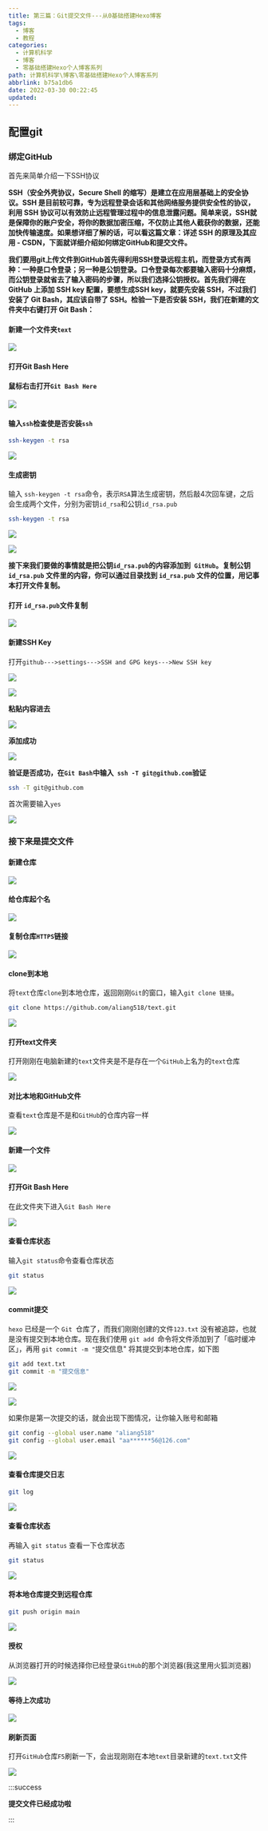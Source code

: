 ```yaml
---
title: 第三篇：Git提交文件---从0基础搭建Hexo博客
tags:
  - 博客
  - 教程
categories:
  - 计算机科学
  - 博客
  - 零基础搭建Hexo个人博客系列
path: 计算机科学\博客\零基础搭建Hexo个人博客系列
abbrlink: b75a1db6
date: 2022-03-30 00:22:45
updated: 
---
```


## 配置git

### 绑定GitHub

首先来简单介绍一下SSH协议

**SSH（安全外壳协议，Secure Shell 的缩写）是建立在应用层基础上的安全协议。SSH 是目前较可靠，专为远程登录会话和其他网络服务提供安全性的协议，利用 SSH 协议可以有效防止远程管理过程中的信息泄露问题。简单来说，SSH就是保障你的账户安全，将你的数据加密压缩，不仅防止其他人截获你的数据，还能加快传输速度。如果想详细了解的话，可以看这篇文章：详述 SSH 的原理及其应用 - CSDN，下面就详细介绍如何绑定GitHub和提交文件。**



**我们要用git上传文件到GitHub首先得利用SSH登录远程主机，而登录方式有两种：一种是口令登录；另一种是公钥登录。口令登录每次都要输入密码十分麻烦，而公钥登录就省去了输入密码的步骤，所以我们选择公钥授权。首先我们得在 GitHub 上添加 SSH key 配置，要想生成SSH key，就要先安装 SSH，不过我们安装了 Git Bash，其应该自带了 SSH。检验一下是否安装 SSH，我们在新建的文件夹中右键打开 Git Bash：**

#### 新建一个文件夹`text`

![](https://cdn.jsdelivr.net/gh/0000rookie/imgs/Hexoimgs/2022051825.jpeg)

#### 打开Git Bash Here

#### 鼠标右击打开`Git Bash Here`

![](https://cdn.jsdelivr.net/gh/0000rookie/imgs/Hexoimgs/2022051848.jpeg)

#### 输入`ssh`检查使是否安装`ssh`

```bash mark:1
ssh-keygen -t rsa
```

![](https://cdn.jsdelivr.net/gh/0000rookie/imgs/Hexoimgs/2022051857.jpeg)

#### 生成密钥

输入 `ssh-keygen -t rsa`命令，表示`RSA`算法生成密钥，然后敲4次回车键，之后会生成两个文件，分别为密钥`id_rsa`和公钥`id_rsa.pub`

```bash mark:1
ssh-keygen -t rsa
```



![](https://cdn.jsdelivr.net/gh/0000rookie/imgs/Hexoimgs/2022051906.jpeg)

![](https://cdn.jsdelivr.net/gh/0000rookie/imgs/Hexoimgs/2022051915.jpeg)



**接下来我们要做的事情就是把公钥` id_rsa.pub `的内容添加到` GitHub`。复制公钥 `id_rsa.pub` 文件里的内容，你可以通过目录找到 `id_rsa.pub` 文件的位置，用记事本打开文件复制。**

#### 打开 `id_rsa.pub`文件复制

![](https://cdn.jsdelivr.net/gh/0000rookie/imgs/Hexoimgs/2022051923.jpeg)

#### 新建SSH Key

打开`github--->settings--->SSH and GPG keys--->New SSH key`

![](https://cdn.jsdelivr.net/gh/0000rookie/imgs/Hexoimgs/2022051931.jpeg)



![](https://cdn.jsdelivr.net/gh/0000rookie/imgs/Hexoimgs/2022051938.jpeg)

**粘贴内容进去**

![](https://cdn.jsdelivr.net/gh/0000rookie/imgs/Hexoimgs/2022051946.jpeg)

**添加成功**

![](https://cdn.jsdelivr.net/gh/0000rookie/imgs/Hexoimgs/2022052001.jpeg)



**验证是否成功，在`Git Bash`中输入` ssh -T git@github.com`验证**

```bash mark:1
ssh -T git@github.com
```

首次需要输入```yes```

![](https://cdn.jsdelivr.net/gh/0000rookie/imgs/Hexoimgs/2022052012.jpg)



### 接下来是提交文件

#### 新建仓库

![](https://cdn.jsdelivr.net/gh/0000rookie/imgs/Hexoimgs/2022052022.jpeg)

#### 给仓库起个名

![](https://cdn.jsdelivr.net/gh/0000rookie/imgs/Hexoimgs/2022052052.jpeg)

#### 复制仓库`HTTPS`链接

![](https://cdn.jsdelivr.net/gh/0000rookie/imgs/Hexoimgs/2022052107.jpeg)

#### clone到本地

将`text`仓库`clone`到本地仓库，返回刚刚`Git`的窗口，输入`git clone 链接`。

```bash mark:1
git clone https://github.com/aliang518/text.git
```



![](https://cdn.jsdelivr.net/gh/0000rookie/imgs/Hexoimgs/2022052149.jpg)

#### 打开text文件夹

打开刚刚在电脑新建的`text`文件夹是不是存在一个`GitHub`上名为的`text`仓库

![](https://cdn.jsdelivr.net/gh/0000rookie/imgs/Hexoimgs/2022052125.jpeg)

#### 对比本地和GitHub文件

查看`text`仓库是不是和`GitHub`的仓库内容一样

![](https://cdn.jsdelivr.net/gh/0000rookie/imgs/Hexoimgs/2022052214.jpeg)

#### 新建一个文件

![](https://cdn.jsdelivr.net/gh/0000rookie/imgs/Hexoimgs/2022052221.jpeg)

#### 打开Git Bash Here

在此文件夹下进入`Git Bash Here`

![](https://cdn.jsdelivr.net/gh/0000rookie/imgs/Hexoimgs/2022052230.jpeg)

#### 查看仓库状态

输入`git status`命令查看仓库状态

```bash mark:1
git status
```



![](https://cdn.jsdelivr.net/gh/0000rookie/imgs/Hexoimgs/2022052242.jpeg)

#### commit提交

`hexo` 已经是一个 `Git `仓库了，而我们刚刚创建的文件`123.txt` 没有被追踪，也就是没有提交到本地仓库。现在我们使用 `git add `命令将文件添加到了「临时缓冲区」，再用 `git commit -m "`提交信息" 将其提交到本地仓库，如下图

```bash
git add text.txt
git commit -m "提交信息"
```

![](https://cdn.jsdelivr.net/gh/0000rookie/imgs/Hexoimgs/2022052323.jpeg)

![](https://cdn.jsdelivr.net/gh/0000rookie/imgs/Hexoimgs/2022052252.jpeg)

如果你是第一次提交的话，就会出现下图情况，让你输入账号和邮箱

```bash
git config --global user.name "aliang518"
git config --global user.email "aa******56@126.com"
```

![](https://cdn.jsdelivr.net/gh/0000rookie/imgs/Hexoimgs/2022052443.jpeg)



#### 查看仓库提交日志

```bash mark:1
git log
```

![](https://cdn.jsdelivr.net/gh/0000rookie/imgs/Hexoimgs/2022052333.jpeg)



#### 查看仓库状态

再输入 `git status` 查看一下仓库状态

```bash mark:1
git status
```



![](https://cdn.jsdelivr.net/gh/0000rookie/imgs/Hexoimgs/2022052357.jpeg)

#### 将本地仓库提交到远程仓库

```bash mark:1
git push origin main
```



![](https://cdn.jsdelivr.net/gh/0000rookie/imgs/Hexoimgs/2022052456.jpeg)

#### 授权

从浏览器打开的时候选择你已经登录`GitHub`的那个浏览器(我这里用火狐浏览器)

![](https://cdn.jsdelivr.net/gh/0000rookie/imgs/Hexoimgs/2022052502.jpeg)

#### 等待上次成功

![](https://cdn.jsdelivr.net/gh/0000rookie/imgs/Hexoimgs/2022052528.jpeg)

#### 刷新页面

打开`GitHub`仓库`F5`刷新一下，会出现刚刚在本地`text`目录新建的`text.txt`文件

![](https://cdn.jsdelivr.net/gh/0000rookie/imgs/Hexoimgs/2022052510.jpeg)

:::success

**提交文件已经成功啦**

:::
